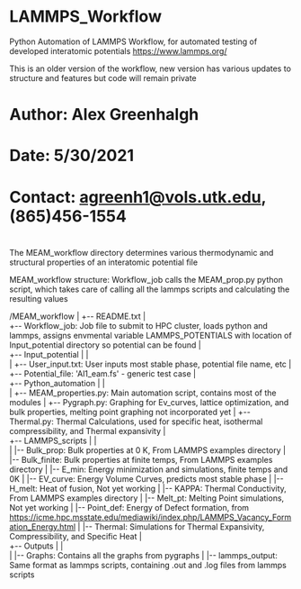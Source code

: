# LAMMPS_Workflow
Python Automation of LAMMPS Workflow, for automated testing of developed interatomic potentials
https://www.lammps.org/

This is an older version of the workflow, new version has various updates to structure and features but code will remain private

#
# Author: Alex Greenhalgh
# Date: 5/30/2021
# Contact: agreenh1@vols.utk.edu, (865)456-1554
# 

The MEAM_workflow directory determines various thermodynamic and structural properties of an interatomic potential file

MEAM_workflow structure:
Workflow_job calls the MEAM_prop.py python script, which takes care of calling all the lammps scripts and calculating 
the resulting values


/MEAM_workflow
 |
 +-- README.txt
 |    
 +-- Workflow_job: Job file to submit to HPC cluster, loads python and lammps, assigns envmental variable LAMMPS_POTENTIALS with location of Input_potential directory so potential can be found
 |     
 +-- Input_potential
 |  |  
 |  +-- User_input.txt: User inputs most stable phase, potential file name, etc
 |  +-- Potential_file: 'Al1_eam.fs' - generic test case
 |    
 +-- Python_automation
 |  |  
 |  +-- MEAM_properties.py: Main automation script, contains most of the modules
 |  +-- Pygraph.py: Graphing for Ev_curves, lattice optimization, and bulk properties, melting point graphing not incorporated yet
 |  +-- Thermal.py: Thermal Calculations, used for specific heat, isothermal compressibility, and Thermal expansivity
 |    
 +-- LAMMPS_scripts
 |  |  
 |  |-- Bulk_prop: Bulk properties at 0 K, From LAMMPS examples directory
 |  |-- Bulk_finite: Bulk properties at finite temps, From LAMMPS examples directory
 |  |-- E_min: Energy minimization and simulations, finite temps and 0K 
 |  |-- EV_curve: Energy Volume Curves, predicts most stable phase
 |  |-- H_melt: Heat of fusion, Not yet working
 |  |-- KAPPA: Thermal Conductivity, From LAMMPS examples directory
 |  |-- Melt_pt: Melting Point simulations, Not yet working
 |  |-- Point_def: Energy of Defect formation, from https://icme.hpc.msstate.edu/mediawiki/index.php/LAMMPS_Vacancy_Formation_Energy.html
 |  |-- Thermal: Simulations for Thermal Expansivity, Compressibility, and Specific Heat
 |    
 +-- Outputs
 |  |  
 |  |-- Graphs: Contains all the graphs from pygraphs
 |  |-- lammps_output: Same format as lammps scripts, containing .out and .log files from lammps scripts
